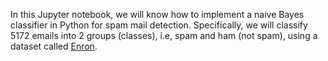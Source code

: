In this Jupyter notebook, we will know how to implement a naive Bayes classifier in Python for spam mail detection. Specifically, we will classify 5172 emails into 2 groups (classes), i.e, spam and ham (not spam), using a dataset called <a href=https://enrondata.readthedocs.io/en/latest/data/edo-enron-email-pst-dataset/> Enron</a>.